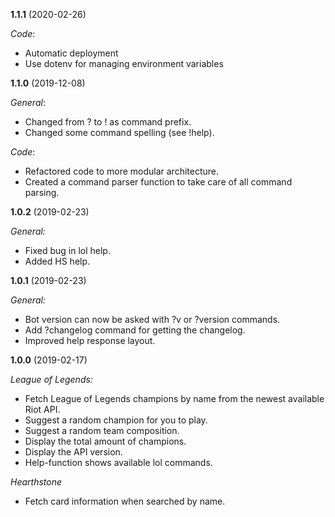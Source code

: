 **1.1.1** (2020-02-26)

_Code_: 
- Automatic deployment
- Use dotenv for managing environment variables

**1.1.0** (2019-12-08)

_General_:

- Changed from ? to ! as command prefix.
- Changed some command spelling (see !help).

_Code_:

- Refactored code to more modular architecture.
- Created a command parser function to take care of all command parsing.

**1.0.2** (2019-02-23)

_General:_

- Fixed bug in lol help.
- Added HS help.

**1.0.1** (2019-02-23)

_General:_

- Bot version can now be asked with ?v or ?version commands.
- Add ?changelog command for getting the changelog.
- Improved help response layout.

**1.0.0** (2019-02-17)

_League of Legends:_

- Fetch League of Legends champions by name from the newest available Riot API.
- Suggest a random champion for you to play.
- Suggest a random team composition.
- Display the total amount of champions.
- Display the API version.
- Help-function shows available lol commands.

_Hearthstone_

- Fetch card information when searched by name.

